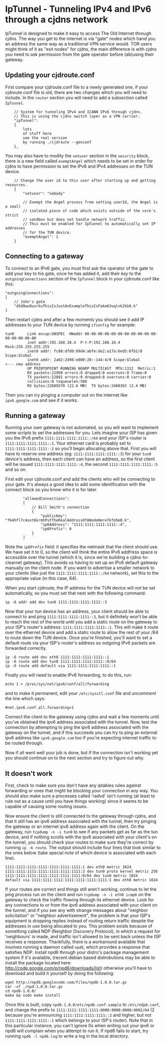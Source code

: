 # IpTunnel - Tunneling IPv4 and IPv6 through a cjdns network

IpTunnel is designed to make it easy to access The Old Internet through cjdns.
The way you get to the internet is via "gate" nodes which hand you an address
the same way as a traditional VPN service would. TOR users might think of it as
"exit nodes" for cjdns, the main difference is with cjdns you need to ask permission
from the gate operator before (ab)using their gateway.


## Updating your cjdroute.conf

First compare your cjdroute.conf file to a newly generated one, if your cjdroute.conf
file is old, there are two changes which you will need to include. In the `router` section
you will need to add a subsection called `IpTunnel`.

        // System for tunneling IPv4 and ICANN IPv6 through cjdns.
        // This is using the cjdns switch layer as a VPN carrier.
        "ipTunnel":
        {
            lots
            of stuff here
            see the real version
            by running ./cjdroute --genconf
        },

You may also have to modity the `setuser` section in the `security` block, there is
a new field called `exemptAngel` which needs to be set in order for cjdns to have
permission to set the IPv6 and IPv4 addresses on the TUN device.

        // Change the user id to this user after starting up and getting resources.
        {
            "setuser": "nobody"

            // Exempt the Angel process from setting userId, the Angel is a small
            // isolated piece of code which exists outside of the core's strict
            // sandbox but does not handle network traffic.
            // This must be enabled for IpTunnel to automatically set IP addresses
            // for the TUN device.
            "exemptAngel": 1
        }


## Connecting to a gateway

To connect to an IPv6 gate, you must first ask the operator of the gate to add your
key to his gate, once he has added it, add their *key* to the `outgoingConnections`
section of the `IpTunnel` block in your cjdroute.conf like this:

    "outgoingConnections":
    [
        // John's gate
        "d5d0wu0usrkuThisIsJustAnExampleThisIsFake63uqlnk2kb0.k"
    ]

Then restart cjdns and after a few moments you should see it add IP addresses to your TUN device by running
`ifconfig` for example:

    tun0      Link encap:UNSPEC  HWaddr 00-00-00-00-00-00-00-00-00-00-00-00-00-00-00-00
              inet addr:192.168.10.4  P-t-P:192.168.10.4  Mask:255.255.255.255
              inet6 addr: fc88:dfd0:89d4:abfe:de2:a17a:6ed5:6fb1/8 Scope:Global
              inet6 addr: 2a02:2498:e000:20::144:4/0 Scope:Global                 <--- new address
              UP POINTOPOINT RUNNING NOARP MULTICAST  MTU:1312  Metric:1
              RX packets:22950 errors:0 dropped:0 overruns:0 frame:0
              TX packets:22891 errors:0 dropped:0 overruns:0 carrier:0
              collisions:0 txqueuelen:500
              RX bytes:22689370 (22.6 MB)  TX bytes:2460363 (2.4 MB)

Then you can try pinging a computer out on the internet like `ipv6.google.com` and see if
it works.



## Running a gateway

Running your own gateway is not automated, so you will want to implement some scripts to
set the addresses for you. Lets imagine your ISP has given you the IPv6 prefix
`1111:1111:1111:1111::/64` and your ISP's router is `1111:1111:1111:1111::1`. Your ethernet
card is probably set to `1111:1111:1111:1111::2` so you'll begin allocating above that.
First you will have to reserve one address (eg: `1111:1111:1111:1111::3`) for your `tun0`
device's address, then each client can have an address, so the first client will be issued
`1111:1111:1111:1111::4`, the second `1111:1111:1111:1111::5` and so on.

First edit your cjdroute.conf and add the clients who will be connecting to your gate.
It's always a good idea to add some identification with the connect block so you know who
it is for later.

            "allowedConnections":
            [
                // Bill Smith's connection
                {
                    "publicKey": "f64hfl7c4uxt6krmhPutTheRealAddressOfANodeHere7kfm5m0.k",
                    "ip6Address": "1111:1111:1111:1111::4",
                    "ip6Prefix": 0
                }
            ]

Note the `ip6Prefix` field: it specifies the netmask that the client should use.
We have set it to 0, so the client will think the entire IPv6 addfress space is
accessible over the tunnel (which it is, since we're building a
cjdns-to-clearnet gateway). This avoids us having to set up an IPv6 default
gateway manually on the client node. If you want to advertise a smaller network
to your clients (like just the `1111:1111:1111:1111::/64` network), set this to
the appropriate value (in this case, 64).

When you start cjdroute, the IP address for the TUN device will *not* be set automatically,
so you must set that next with the following command:

    ip -6 addr add dev tun0 1111:1111:1111:1111::3

Now that your tun device has an address, your client should be able to connect to and
ping `1111:1111:1111:1111::3`, but it definitely won't be able to reach the rest of the
world until you add a static route on the gateway to your ISP's router's address: `1111:1111:1111:1111::1`.
This will make it route over the ethernet device and add a static route to allow the rest of
your /64 to route down the TUN device. Once you're finished, you'll want to set a default
route via your ISP's router's address so outgoing IPv6 packets are forwarded correctly.

    ip -6 route add dev eth0 1111:1111:1111:1111::1
    ip -6 route add dev tun0 1111:1111:1111:1111::0/64
    ip -6 route add default via 1111:1111:1111:1111::1

Finally you will need to enable IPv6 forwarding, to do this, run:

    echo 1 > /proc/sys/net/ipv6/conf/all/forwarding

and to make it permanent, edit your `/etc/sysctl.conf` file and *uncomment* the line which says:

    #net.ipv6.conf.all.forwarding=1



Connect the client to the gateway using cjdns and wait a few moments until you've obtained the ipv6
address associated with the tunnel. Now, test the connection by attempting to ping the ipv6 address
associated with the gateway on the tunnel, and if this succeeds you can try to ping an external ipv6
address like `ipv6.google.com` too if you're expecting internet traffic to be routed through.

Now if all went well your job is done, but if the connection isn't working yet you should continue on to
the next section and try to figure out why.


## It doesn't work

First, check to make sure you don't have any iptables rules against forwarding or ones that might be
blocking your connection in any way. You should also make sure a processes called 'radvd' isn't running
(at least to rule out as a cause until you have things working) since it seems to be capable of causing
some routing issues.

Now ensure the client is still connected to the gateway through cjdns, and that it still has an ipv6
address associated with the tunnel, then try pinging the gateway or an internet ipv6 address again with
the client. On the gateway, run `tcpdump -n -i tun0` to see if any packets get as far as the tun device, and
if nothing scrolls with the ipv6 associated with your client's on the tunnel, you should check your routes
to make sure they're correct by running `ip -6 route`. The output should include four lines that look similar
to the ones below (take special note of which device is associated with each line).

    1111:1111:1111:1111:1111:1111:1111:1 dev eth0 metric 1024
    1111:1111:1111:1111:1111:1111:1111:3 dev tun0 proto kernel metric 256
    1111:1111:1111:1111:1111:1111:1111:0/64 dev tun0 metric 1024
    default via 1111:1111:1111:1111:1111:1111:1111:1 dev eth0 metric 1024

If your routes are correct and things still aren't working, continue to let the ping process run on the client
and run `tcpdump -n -i eth0 icmp6` on the gateway to check the traffic flowing through its ethernet device.
Look for any connections to or from the ipv6 address associated with your client on the tunnel, and if you see
any with strange messages about "neighbor solicitation" or "neighbor advertisement", the problem is that your
ISP's equipment is dropping replies instead of routing return traffic despite the addresses in use being
allocated to you. This problem exists because of something called NDP (Neighbor Discovery Protocol), in which a
request for 'neighbours' is made, and traffic isn't allowed to be sent back unless the ISP receives a response.
Thankfully, there is a workaround available that involves running a daemon called `npd6`, which provides a
response that satisfies NDP. Install npd6 through your distro's package management system if it's available,
(recent debian based distrobutions may be able to install the package located here:
http://code.google.com/p/npd6/downloads/list) otherwise you'll have to download and build it yourself by doing
the following:

    wget http://npd6.googlecode.com/files/npd6-1.0.0.tar.gz
    tar -xf ./npd-1.0.0.tar.gz
    cd npd6-1.0.0/
    make && sudo make install

Once this is built, copy `npd6-1.0.0/etc/npd6.conf.sample` to `/etc/ndp6.conf`, and change the prefix to
`1111:1111:1111:1111:0000:0000:0000:0002/64` (2 because you're announcing `1111:1111:1111:1111::2` and higher,
but not `1111:1111:1111:1111::1` which belongs to your ISP's router). Note that in this particular instance,
you can't ignore 0s when writing out your ipv6 or npd6 will complain when you attempt to run it. If npd6 fails
to start, try running `npd6 -l npd6.log` to write a log in the local directory.
